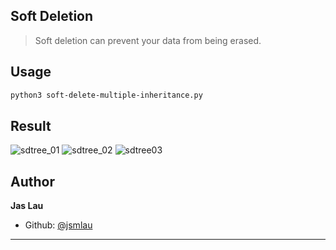 ## Soft Deletion

> Soft deletion can prevent your data from being erased.

## Usage

```sh
python3 soft-delete-multiple-inheritance.py
```
## Result
![sdtree_01](https://user-images.githubusercontent.com/37385743/89096710-6ebdbf80-d38d-11ea-9778-74bb099620f4.png)
![sdtree_02](https://user-images.githubusercontent.com/37385743/89096716-754c3700-d38d-11ea-8a4b-1b04e4769a65.png)
![sdtree03](https://user-images.githubusercontent.com/37385743/89096717-7715fa80-d38d-11ea-96eb-4fb9186a6c92.png)

## Author

**Jas Lau**

* Github: [@jsmlau](https://github.com/jsmlau)

***
